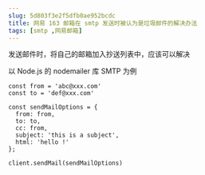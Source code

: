 ```yaml
---
slug: 5d803f3e2f5dfb0ae952bcdc
title: 网易 163 邮箱在 smtp 发送时被认为是垃圾邮件的解决办法
tags: [smtp ,网易邮箱]
---
```


发送邮件时，将自己的邮箱加入抄送列表中，应该可以解决


以 Node.js 的 nodemailer 库 SMTP 为例
```
const from = 'abc@xxx.com'
const to = 'def@xxx.com'

const sendMailOptions = {
  from: from,
  to: to,
  cc: from,
  subject: 'this is a subject',
  html: 'hello !'
};

client.sendMail(sendMailOptions)



```
